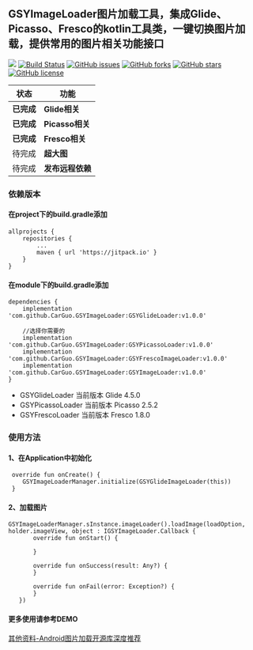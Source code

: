 
## GSYImageLoader图片加载工具，集成Glide、Picasso、Fresco的kotlin工具类，一键切换图片加载，提供常用的图片相关功能接口

[![](https://jitpack.io/v/CarGuo/GSYImageLoader.svg)](https://jitpack.io/#CarGuo/GSYImageLoader)
[![Build Status](https://travis-ci.org/CarGuo/GSYImageLoader.svg?branch=master)](https://travis-ci.org/CarGuo/GSYImageLoader)
[![GitHub issues](https://img.shields.io/github/issues/CarGuo/GSYImageLoader.svg)](https://github.com/CarGuo/GSYImageLoader/issues)
[![GitHub forks](https://img.shields.io/github/forks/CarGuo/GSYImageLoader.svg)](https://github.com/CarGuo/GSYImageLoader/network)
[![GitHub stars](https://img.shields.io/github/stars/CarGuo/GSYImageLoader.svg)](https://github.com/CarGuo/GSYImageLoader/stargazers)
[![GitHub license](https://img.shields.io/github/license/CarGuo/GSYImageLoader.svg)](https://github.com/CarGuo/GSYImageLoader/blob/master/LICENSE)

状态 | 功能
-------- | ---
**已完成**|**Glide相关**
**已完成**|**Picasso相关**
**已完成**|**Fresco相关**
待完成|**超大图**
待完成|**发布远程依赖**


### 依赖版本

#### 在project下的build.gradle添加
```
allprojects {
	repositories {
		...
		maven { url 'https://jitpack.io' }
	}
}
```
#### 在module下的build.gradle添加
```
dependencies {
    implementation 'com.github.CarGuo.GSYImageLoader:GSYGlideLoader:v1.0.0'

    //选择你需要的
    implementation 'com.github.CarGuo.GSYImageLoader:GSYPicassoLoader:v1.0.0'
    implementation 'com.github.CarGuo.GSYImageLoader:GSYFrescoImageLoader:v1.0.0'
    implementation 'com.github.CarGuo.GSYImageLoader:GSYImageLoader:v1.0.0'
}

```

* GSYGlideLoader 当前版本 Glide 4.5.0
* GSYPicassoLoader 当前版本 Picasso 2.5.2
* GSYFrescoLoader 当前版本 Fresco 1.8.0


### 使用方法

#### 1、在Application中初始化

```
 override fun onCreate() {
    GSYImageLoaderManager.initialize(GSYGlideImageLoader(this))
 }
```

#### 2、加载图片

```
GSYImageLoaderManager.sInstance.imageLoader().loadImage(loadOption, holder.imageView, object : IGSYImageLoader.Callback {
       override fun onStart() {

       }

       override fun onSuccess(result: Any?) {
       }

       override fun onFail(error: Exception?) {
       }
   })
```

#### 更多使用请参考DEMO



[其他资料-Android图片加载开源库深度推荐](https://www.jianshu.com/p/cd058a924288)